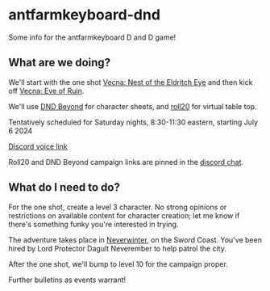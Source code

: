 # antfarmkeyboard-dnd

Some info for the antfarmkeyboard D and D game!


## What are we doing?

We'll start with the one shot [Vecna: Nest of the Eldritch Eye](https://www.dndbeyond.com/sources/vnee/vecna-nest-of-the-eldritch-eye) and then kick off [Vecna: Eve of Ruin](https://www.dndbeyond.com/sources/veor).

We'll use [DND Beyond](https://dndbeyond.com) for character sheets, and [roll20](https://roll20.net) for virtual table top.

Tentatively scheduled for Saturday nights, 8:30-11:30 eastern, starting July 6 2024

[Discord voice link](https://discord.com/channels/84498636884422656/1258180304217182278)

Roll20 and DND Beyond campaign links are pinned in the [discord chat](https://discord.com/channels/84498636884422656/1258178522598608956).

## What do I need to do?

For the one shot, create a level 3 character.  No strong opinions or restrictions on available content for character creation; let me know if there's something funky you're interested in trying.

The adventure takes place in [Neverwinter](https://forgottenrealms.fandom.com/wiki/Neverwinter), on the Sword Coast.  You've been hired by Lord Protector Dagult Neverember to help patrol the city.


After the one shot, we'll bump to level 10 for the campaign proper.


Further bulletins as events warrant!
